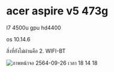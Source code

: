 # acer aspire v5 473g 

I7 4500u
gpu hd4400

os 10.14.6

สิ่งที่ยังไม่ผ่านคือ
2. WIFI-BT 

![ภาพหน้าจอ 2564-09-26 เวลา 18 14 18](https://user-images.githubusercontent.com/30536797/134805367-d3e0e01d-ca38-4df7-b910-27306710aeb2.png)


